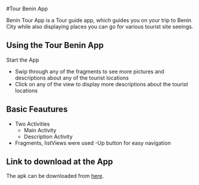 #Tour Benin App

Benin Tour App is a Tour guide app, which guides you on your trip to Benin City while also displaying places you can go for various tourist site seeings.

## Using the Tour Benin App
Start the App

- Swip through any of the fragments to see more pictures and descriptions about any of the tourist locations
- Click on any of the view to display more descriptions about the tourist locations

## Basic Feautures
- Two Activities
  + Main Activity
  + Description Activity
- Fragments, listViews were used
-Up button for easy navigation

## Link to download at the App
The apk can be downloaded from [here](https://drive.google.com/drive/folders/1IV6ZTUlP2oOXPdSsJm5S2eDsHzFRIzPq).

